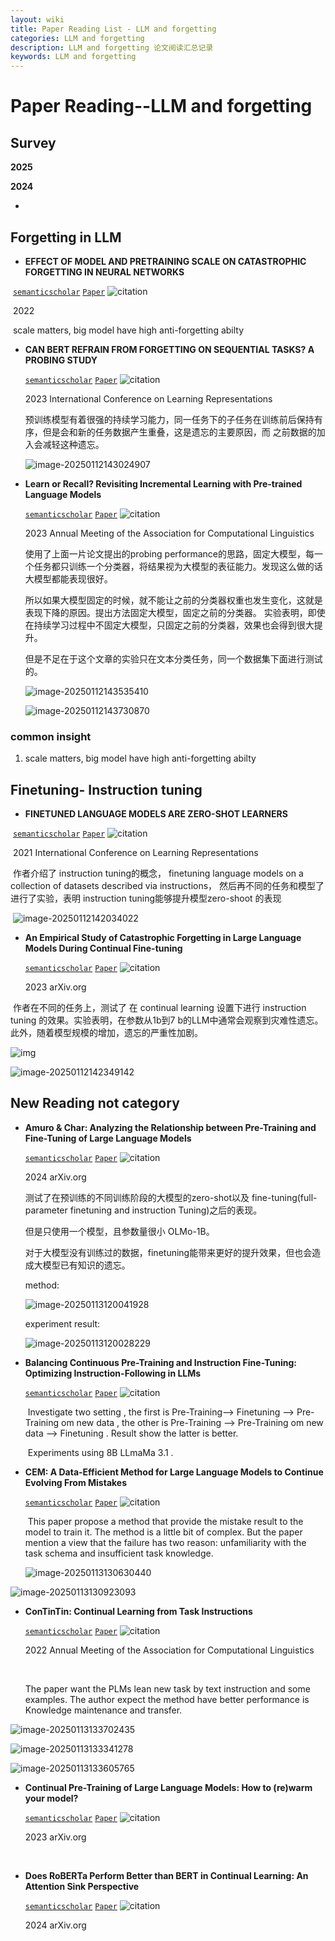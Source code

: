 ```yaml
---
layout: wiki
title: Paper Reading List - LLM and forgetting
categories: LLM and forgetting
description: LLM and forgetting 论文阅读汇总记录
keywords: LLM and forgetting
---
```






# Paper Reading--LLM and forgetting



## Survey

**2025**





**2024**

- 



## Forgetting in   LLM 



- **EFFECT OF MODEL AND PRETRAINING SCALE ON  CATASTROPHIC FORGETTING IN NEURAL NETWORKS**

​	[`semanticscholar`](https://www.semanticscholar.org/paper/9490d42c4869e6d6f3308c9813b1cfe31ff80137)  [`Paper`](https://www.semanticscholar.org/paper/9490d42c4869e6d6f3308c9813b1cfe31ff80137)    ![citation](https://img.shields.io/badge/dynamic/json?label=citation&query=citationCount&url=https%3A%2F%2Fapi.semanticscholar.org%2Fgraph%2Fv1%2Fpaper%2F9490d42c4869e6d6f3308c9813b1cfe31ff80137%3Ffields%3DcitationCount)

​	2022   

​	 scale matters, big model have high anti-forgetting abilty



- **CAN BERT REFRAIN FROM FORGETTING ON SEQUENTIAL TASKS? A PROBING STUDY**

  [`semanticscholar`](https://www.semanticscholar.org/paper/201047e827ed9587158fc71256c576c8544e3dfc)  [`Paper`](https://www.semanticscholar.org/paper/201047e827ed9587158fc71256c576c8544e3dfc)    ![citation](https://img.shields.io/badge/dynamic/json?label=citation&query=citationCount&url=https%3A%2F%2Fapi.semanticscholar.org%2Fgraph%2Fv1%2Fpaper%2F201047e827ed9587158fc71256c576c8544e3dfc%3Ffields%3DcitationCount)

  2023    International Conference on Learning Representations 
  
  预训练模型有着很强的持续学习能力，同一任务下的子任务在训练前后保持有序，但是会和新的任务数据产生重叠，这是遗忘的主要原因，而 之前数据的加入会减轻这种遗忘。
  
  ![image-20250112143024907](https://zuti.oss-cn-qingdao.aliyuncs.com/img/20250112143024955.png)



- **Learn or Recall? Revisiting Incremental Learning with Pre-trained Language Models**

  [`semanticscholar`](https://www.semanticscholar.org/paper/9e2a811a6f5d1c5352ce19ac24303810eb1867f7)  [`Paper`](https://www.semanticscholar.org/paper/9e2a811a6f5d1c5352ce19ac24303810eb1867f7)    ![citation](https://img.shields.io/badge/dynamic/json?label=citation&query=citationCount&url=https%3A%2F%2Fapi.semanticscholar.org%2Fgraph%2Fv1%2Fpaper%2F9e2a811a6f5d1c5352ce19ac24303810eb1867f7%3Ffields%3DcitationCount)

  2023    Annual Meeting of the Association for Computational Linguistics
  
  使用了上面一片论文提出的probing performance的思路，固定大模型，每一个任务都只训练一个分类器，将结果视为大模型的表征能力。发现这么做的话大模型都能表现很好。
  
  所以如果大模型固定的时候，就不能让之前的分类器权重也发生变化，这就是表现下降的原因。提出方法固定大模型，固定之前的分类器。 实验表明，即使在持续学习过程中不固定大模型，只固定之前的分类器，效果也会得到很大提升。
  
  但是不足在于这个文章的实验只在文本分类任务，同一个数据集下面进行测试的。
  
  ![image-20250112143535410](https://zuti.oss-cn-qingdao.aliyuncs.com/img/20250112143535465.png)
  
  
  
  ![image-20250112143730870](https://zuti.oss-cn-qingdao.aliyuncs.com/img/20250112143730934.png)
  
  

### common insight

1. scale matters, big model have high anti-forgetting abilty

   



## Finetuning- Instruction tuning 



- **FINETUNED LANGUAGE MODELS ARE ZERO-SHOT  LEARNERS**

​	[`semanticscholar`](https://www.semanticscholar.org/paper/ff0b2681d7b05e16c46dfb71d980cc2f605907cd)  [`Paper`](https://www.semanticscholar.org/paper/ff0b2681d7b05e16c46dfb71d980cc2f605907cd)    ![citation](https://img.shields.io/badge/dynamic/json?label=citation&query=citationCount&url=https%3A%2F%2Fapi.semanticscholar.org%2Fgraph%2Fv1%2Fpaper%2Fff0b2681d7b05e16c46dfb71d980cc2f605907cd%3Ffields%3DcitationCount)

​	2021    International Conference on Learning Representations 

​	作者介绍了 instruction tuning的概念， finetuning language models on a collection of datasets described via instructions， 然后再不同的任务和模型了进行了实验，表明 instruction tuning能够提升模型zero-shoot 的表现

​	![image-20250112142034022](https://zuti.oss-cn-qingdao.aliyuncs.com/img/20250112142034060.png)





- **An Empirical Study of Catastrophic Forgetting in Large Language Models During Continual Fine-tuning**

  [`semanticscholar`](https://www.semanticscholar.org/paper/838cd69a0b6c9c244a6eebb0f4742c0625132de6)  [`Paper`](https://www.semanticscholar.org/paper/838cd69a0b6c9c244a6eebb0f4742c0625132de6)    ![citation](https://img.shields.io/badge/dynamic/json?label=citation&query=citationCount&url=https%3A%2F%2Fapi.semanticscholar.org%2Fgraph%2Fv1%2Fpaper%2F838cd69a0b6c9c244a6eebb0f4742c0625132de6%3Ffields%3DcitationCount)

  2023    arXiv.org 

​	作者在不同的任务上，测试了 在 continual learning 设置下进行 instruction tuning 的效果。实验表明，在参数从1b到7 b的LLM中通常会观察到灾难性遗忘。此外，随着模型规模的增加，遗忘的严重性加剧。

![img](https://lh7-rt.googleusercontent.com/slidesz/AGV_vUf6JfHCmuM_kFnGoUiJujCyHjb9Ph3_50oNtUI4xDdS3k_sTH3o4OXR7bFCDpl_GYTeW0Y_LHDnHV0bwAFdrD5No7bk52gWbCNYDM4THrvnHDhz8zRxIaZwLeibfkTRoJb7koVnWg=nw?key=rA2QzXi6sCFyF5QWS0mimBun)



![image-20250112142349142](https://zuti.oss-cn-qingdao.aliyuncs.com/img/20250112142349196.png)





## New Reading not category

- **Amuro & Char: Analyzing the Relationship between Pre-Training and Fine-Tuning of Large Language Models**

  [`semanticscholar`](https://www.semanticscholar.org/paper/c6bd5689eaf755e274f1286b12cf27021eb7da32)  [`Paper`](https://www.semanticscholar.org/paper/c6bd5689eaf755e274f1286b12cf27021eb7da32)    ![citation](https://img.shields.io/badge/dynamic/json?label=citation&query=citationCount&url=https%3A%2F%2Fapi.semanticscholar.org%2Fgraph%2Fv1%2Fpaper%2Fc6bd5689eaf755e274f1286b12cf27021eb7da32%3Ffields%3DcitationCount)

  2024    arXiv.org 

  测试了在预训练的不同训练阶段的大模型的zero-shot以及 fine-tuning(full-parameter finetuning and instruction Tuning)之后的表现。

  但是只使用一个模型，且参数量很小 OLMo-1B。  

  对于大模型没有训练过的数据，finetuning能带来更好的提升效果，但也会造成大模型已有知识的遗忘。

  

  method:

  ![image-20250113120041928](https://zuti.oss-cn-qingdao.aliyuncs.com/img/20250113120041979.png)

  experiment result: 

  ![image-20250113120028229](https://zuti.oss-cn-qingdao.aliyuncs.com/img/20250113120028288.png)









- **Balancing Continuous Pre-Training and Instruction Fine-Tuning: Optimizing Instruction-Following in LLMs**

  [`semanticscholar`](https://www.semanticscholar.org/paper/9393b0c00d509d58f9e8bb782fb9ec2c3bbf1b3c)  [`Paper`](https://www.semanticscholar.org/paper/9393b0c00d509d58f9e8bb782fb9ec2c3bbf1b3c)    ![citation](https://img.shields.io/badge/dynamic/json?label=citation&query=citationCount&url=https%3A%2F%2Fapi.semanticscholar.org%2Fgraph%2Fv1%2Fpaper%2F9393b0c00d509d58f9e8bb782fb9ec2c3bbf1b3c%3Ffields%3DcitationCount)

  ​     Investigate two setting , the first is Pre-Training--> Finetuning -->  Pre-Training om new data , the other is Pre-Training -->  Pre-Training om new data --> Finetuning .  Result show the latter is better.  

  ​	Experiments using 8B LLmaMa 3.1 . 









- **CEM: A Data-Efficient Method for Large Language Models to Continue Evolving From Mistakes**

  [`semanticscholar`](https://www.semanticscholar.org/paper/bcce50b620210054b59ec84bee7b844099bb3f89)  [`Paper`](https://www.semanticscholar.org/paper/bcce50b620210054b59ec84bee7b844099bb3f89)    ![citation](https://img.shields.io/badge/dynamic/json?label=citation&query=citationCount&url=https%3A%2F%2Fapi.semanticscholar.org%2Fgraph%2Fv1%2Fpaper%2Fbcce50b620210054b59ec84bee7b844099bb3f89%3Ffields%3DcitationCount)

  ​     This paper propose a method that provide the mistake result to the model  to train it. The method is a little bit of complex. But the paper mention a view that the failure has two reason: unfamiliarity with the task schema and insufficient task knowledge.

  

  ![image-20250113130630440](https://zuti.oss-cn-qingdao.aliyuncs.com/img/20250113130630506.png)

![image-20250113130923093](https://zuti.oss-cn-qingdao.aliyuncs.com/img/20250113130923194.png)



- **ConTinTin: Continual Learning from Task Instructions**

  [`semanticscholar`](https://www.semanticscholar.org/paper/0c8908707b4609bc53ea7a7c1d855088b7294dcf)  [`Paper`](https://www.semanticscholar.org/paper/0c8908707b4609bc53ea7a7c1d855088b7294dcf)    ![citation](https://img.shields.io/badge/dynamic/json?label=citation&query=citationCount&url=https%3A%2F%2Fapi.semanticscholar.org%2Fgraph%2Fv1%2Fpaper%2F0c8908707b4609bc53ea7a7c1d855088b7294dcf%3Ffields%3DcitationCount)

  2022    Annual Meeting of the Association for Computational Linguistics 

  ​     

  The paper want the PLMs lean new task by text instruction and some examples. The author expect the method have better performance is Knowledge maintenance and transfer.





![image-20250113133702435](https://zuti.oss-cn-qingdao.aliyuncs.com/img/20250113133702480.png)



![image-20250113133341278](https://zuti.oss-cn-qingdao.aliyuncs.com/img/20250113133341355.png)



![image-20250113133605765](https://zuti.oss-cn-qingdao.aliyuncs.com/img/20250113133605821.png)







- **Continual Pre-Training of Large Language Models: How to (re)warm your  model?**

  [`semanticscholar`](https://www.semanticscholar.org/paper/193955704f66923ac20a664bd184ed4663b2bdf9)  [`Paper`](https://www.semanticscholar.org/paper/193955704f66923ac20a664bd184ed4663b2bdf9)    ![citation](https://img.shields.io/badge/dynamic/json?label=citation&query=citationCount&url=https%3A%2F%2Fapi.semanticscholar.org%2Fgraph%2Fv1%2Fpaper%2F193955704f66923ac20a664bd184ed4663b2bdf9%3Ffields%3DcitationCount)

  2023    arXiv.org 

​	





- **Does RoBERTa Perform Better than BERT in Continual Learning: An Attention Sink Perspective**

  [`semanticscholar`](https://www.semanticscholar.org/paper/9a1f22898d95514d1d4223b04cb3e0e2feef7e15)  [`Paper`](https://www.semanticscholar.org/paper/9a1f22898d95514d1d4223b04cb3e0e2feef7e15)    ![citation](https://img.shields.io/badge/dynamic/json?label=citation&query=citationCount&url=https%3A%2F%2Fapi.semanticscholar.org%2Fgraph%2Fv1%2Fpaper%2F9a1f22898d95514d1d4223b04cb3e0e2feef7e15%3Ffields%3DcitationCount)

  2024    arXiv.org 



